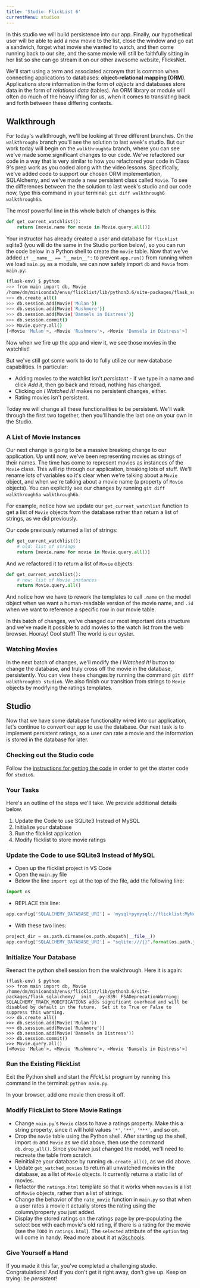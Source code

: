 ```yaml
---
title: 'Studio: FlickList 6'
currentMenu: studios
---
```


In this studio we will build persistence into our app. Finally, our hypothetical user will be able to add a new movie to the list, close the window and go eat a sandwich, forget what movie she wanted to watch, and then come running back to our site, and the same movie will still be faithfully sitting in her list so she can go stream it on our other awesome website, FlicksNet.

We'll start using a term and associated acronym that is common when connecting applications to databases: **object-relational mapping (ORM)**. Applications store information in the form of *objects* and databases store data in the form of *relational data* (tables). An ORM library or module will often do much of the heavy lifting for us, when it comes to translating back and forth between these differing contexts.

## Walkthrough

For today's walkthrough, we'll be looking at three different branches. On the `walkthrough6` branch you'll see the solution to last week's studio. But our work today will begin on the `walkthrough6a` branch, where you can see we've made some significant changes to our code. We've refactored our code in a way that is very similar to how you refactored your code in Class 9's prep work as you coded along with the video lessons. Specifically, we've added code to support our chosen ORM implementation, SQLAlchemy, and we've made a new persistent class called `Movie`. To see the differences between the the solution to last week's studio and our code now, type this command in your terminal: `git diff walkthrough6 walkthrough6a`.

The most powerful line in this whole batch of changes is this:

```python
def get_current_watchlist():
    return [movie.name for movie in Movie.query.all()]
```

Your instructor has already created a user and database for `flicklist` sqlite3 (you will do the same in the Studio portion below), so you can run the code below in a Python shell to create the `movie` table. Now that we've added `if __name__ == "__main__":` to prevent `app.run()` from running when we load `main.py` as a module, we can now safely import `db` and `Movie` from `main.py`:

```bash
(flask-env) $ python
>>> from main import db, Movie
/home/dm/miniconda3/envs/flicklist/lib/python3.6/site-packages/flask_sqlalchemy/__init__.py:839: FSADeprecationWarning: SQLALCHEMY_TRACK_MODIFICATIONS adds significant overhead and will be disabled by default in the future.  Set it to True or False to suppress this warning.
>>> db.create_all()
>>> db.session.add(Movie('Mulan'))
>>> db.session.add(Movie('Rushmore'))
>>> db.session.add(Movie('Damsels in Distress'))
>>> db.session.commit()
>>> Movie.query.all()
[<Movie 'Mulan'>, <Movie 'Rushmore'>, <Movie 'Damsels in Distress'>]
```

Now when we fire up the app and view it, we see those movies in the watchlist!

But we've still got some work to do to fully utilize our new database capabilities. In particular:

- Adding movies to the watchlist isn't *persistent* - if we type in a name and click *Add it*, then go back and reload, nothing has changed.
- Clicking on *I Watched It!* makes no persistent changes, either.
- Rating movies isn't persistent.

Today we will change all these functionalities to be persistent. We'll walk through the first two together, then you'll handle the last one on your own in the Studio.

### A List of Movie Instances

Our next change is going to be a massive breaking change to our application. Up until now, we've been representing movies as strings of their names. The time has come to represent movies as instances of the `Movie` class. This will rip through our application, breaking lots of stuff. We'll rename lots of variables so it's clear when we're talking about a `Movie` object, and when we're talking about a movie name (a property of `Movie` objects). You can explicitly see our changes by running `git diff walkthrough6a walkthrough6b`.

For example, notice how we update our `get_current_watchlist` function to get a list of `Movie` objects from the database rather than return a list of strings, as we did previously.

Our code previously returned a list of strings:

```python
def get_current_watchlist():
    # old: list of strings
    return [movie.name for movie in Movie.query.all()]
```

And we refactored it to return a list of `Movie` objects:
```python
def get_current_watchlist():
    # new: list of Movie instances
    return Movie.query.all()
```

And notice how we have to rework the templates to call `.name` on the model object when we want a human-readable version of the movie name, and `.id` when we want to reference a specific row in our movie table.

In this batch of changes, we've changed our most important data structure and we've made it possible to add movies to the watch list from the web browser. Hooray! Cool stuff! The world is our oyster.

### Watching Movies

In the next batch of changes, we'll modify the *I Watched It!* button to change the database, and truly cross off the movie in the database, persistently. You can view these changes by running the command `git diff walkthrough6b studio6`. We also finish our transition from strings to `Movie` objects by modifying the ratings templates.

## Studio

Now that we have some database functionality wired into our application, let's continue to convert our app to use the database. Our next task is to implement persistent ratings, so a user can rate a movie and the information is stored in the database for later.

### Checking out the Studio code

Follow the [instructions for getting the code][get-the-code] in order to get the starter code for `studio6`.

### Your Tasks

Here's an outline of the steps we'll take. We provide additional details below.

1. Update the Code to use SQLite3 Instead of MySQL
2. Initialize your database
3. Run the flicklist application
4. Modify flicklist to store movie ratings

### Update the Code to use SQLite3 Instead of MySQL

- Open up the flicklist project in VS Code
- Open the `main.py` file
- Below the line `import cgi` at the top of the file, add the following line:
```python
import os
```
- REPLACE this line:
```python
app.config['SQLALCHEMY_DATABASE_URI'] = 'mysql+pymysql://flicklist:MyNewPass@localhost:8889/flicklist'
```
- With these two lines:
```python
project_dir = os.path.dirname(os.path.abspath(__file__))
app.config['SQLALCHEMY_DATABASE_URI'] = "sqlite:///{}".format(os.path.join(project_dir, "flicklist.db"))
```


### Initialize Your Database

Reenact the python shell session from the walkthrough. Here it is again:

```nohighlight
(flask-env) $ python
>>> from main import db, Movie
/home/dm/miniconda3/envs/flicklist/lib/python3.6/site-packages/flask_sqlalchemy/__init__.py:839: FSADeprecationWarning: SQLALCHEMY_TRACK_MODIFICATIONS adds significant overhead and will be disabled by default in the future.  Set it to True or False to suppress this warning.
>>> db.create_all()
>>> db.session.add(Movie('Mulan'))
>>> db.session.add(Movie('Rushmore'))
>>> db.session.add(Movie('Damsels in Distress'))
>>> db.session.commit()
>>> Movie.query.all()
[<Movie 'Mulan'>, <Movie 'Rushmore'>, <Movie 'Damsels in Distress'>]
```

### Run the Existing FlickList

Exit the Python shell and start the *FlickList* program by running this command in the terminal:
`python main.py`.

In your browser, add one movie then cross it off.

### Modify FlickList to Store Movie Ratings

- Change `main.py`'s `Movie` class to have a ratings property. Make this a string property, since it will hold values `'*'`, `'**'`, `'***'`, and so on.
- Drop the `movie` table using the Python shell. After starting up the shell, import `db` and `Movie` as we did above, then use the command `db.drop_all()`. Since you have just changed the model, we'll need to recreate the table from scratch.
- Reinitialize your database by running `db.create_all()`, as we did above.
- Update `get_watched_movies` to return all unwatched movies in the database, as a list of `Movie` objects. It currently returns a static list of movies.
- Refactor the `ratings.html` template so that it works when `movies` is a list of `Movie` objects, rather than a list of strings.
- Change the behavior of the `rate_movie` function in `main.py` so that when a user rates a movie it actually stores the rating using the column/property you just added.
- Display the stored ratings on the ratings page by pre-populating the select box with each movie's old rating, if there is a rating for the movie (see the `TODO` in `ratings.html`). The `selected` attribute of the `option` tag will come in handy. Read more about it at [w3schools](https://www.w3schools.com/tags/att_option_selected.asp).

### Give Yourself a Hand

If you made it this far, you've completed a challenging studio. Congratulations!  And if you don't get it right away, don't give up. Keep on trying: be *persistent*!


[get-the-code]: ../getting-the-code/
